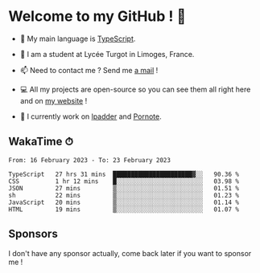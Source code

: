 # Welcome to my GitHub ! 🌃

- 🔭 My main language is [TypeScript](https://www.typescriptlang.org/).

- 🌱 I am a student at Lycée Turgot in Limoges, France.

- 📫 Need to contact me ? Send me <a href="mailto:mikkel@milescode.dev">a mail</a> !

- 💻 All my projects are open-source so you can see them all right here and on <a href="https://www.vexcited.ml">my website</a> !

- 👀 I currently work on [lpadder](https://github.com/Vexcited/lpadder) and [Pornote](https://github.com/Vexcited/Pornote).

## WakaTime ⏱

<!--START_SECTION:waka-->

```text
From: 16 February 2023 - To: 23 February 2023

TypeScript   27 hrs 31 mins  ██████████████████████▓░░   90.36 %
CSS          1 hr 12 mins    █░░░░░░░░░░░░░░░░░░░░░░░░   03.98 %
JSON         27 mins         ▒░░░░░░░░░░░░░░░░░░░░░░░░   01.51 %
sh           22 mins         ▒░░░░░░░░░░░░░░░░░░░░░░░░   01.23 %
JavaScript   20 mins         ▒░░░░░░░░░░░░░░░░░░░░░░░░   01.14 %
HTML         19 mins         ▒░░░░░░░░░░░░░░░░░░░░░░░░   01.07 %
```

<!--END_SECTION:waka-->

## Sponsors

I don't have any sponsor actually, come back later if you want to sponsor me !
